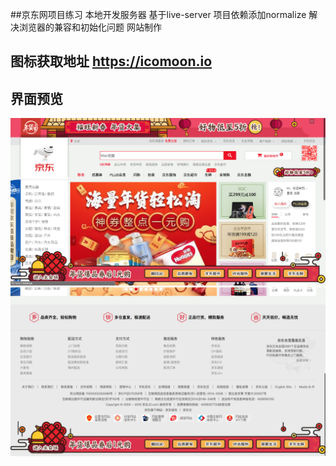 ##京东网项目练习
本地开发服务器 基于live-server
项目依赖添加normalize 解决浏览器的兼容和初始化问题
网站制作
## 图标获取地址 https://icomoon.io
## 界面预览
 ![image](https://github.com/cuimengkai/jd/blob/master/images/web1.png)
 ![image](https://github.com/cuimengkai/jd/blob/master/images/web2.png)